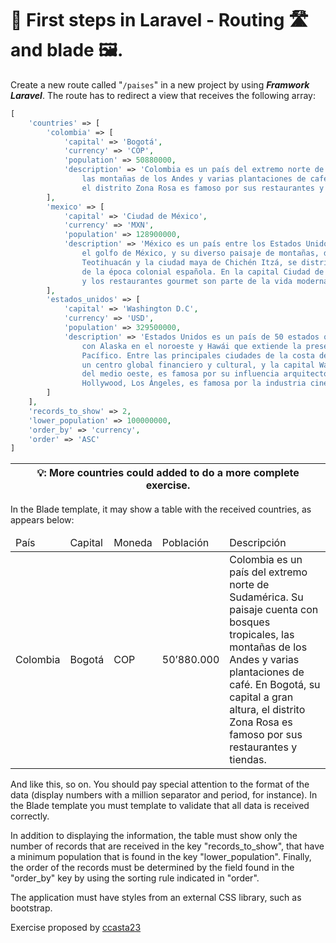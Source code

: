 # 👣 First steps in Laravel - Routing 🛣️ and blade 🖼️.

Create a new route called "`/paises`" in a new project by using ***Framwork Laravel***. The route has to redirect a view that receives the following array:

```php
[
    'countries' => [
        'colombia' => [
            'capital' => 'Bogotá',
            'currency' => 'COP',
            'population' => 50880000,
            'description' => 'Colombia es un país del extremo norte de Sudamérica. Su paisaje cuenta con bosques tropicales,
                las montañas de los Andes y varias plantaciones de café. En Bogotá, su capital a gran altura,
                el distrito Zona Rosa es famoso por sus restaurantes y tiendas.'
        ],
        'mexico' => [
            'capital' => 'Ciudad de México',
            'currency' => 'MXN',
            'population' => 128900000,
            'description' => 'México es un país entre los Estados Unidos y América Central, conocido por las playas en el Pacífico
                el golfo de México, y su diverso paisaje de montañas, desiertos y selvas. Las ruinas antiguas, como
                Teotihuacán y la ciudad maya de Chichén Itzá, se distribuyen por el país, al igual que las ciudades
                de la época colonial española. En la capital Ciudad de México, las elegantes tiendas, los famosos museos
                y los restaurantes gourmet son parte de la vida moderna.'
        ],
        'estados_unidos' => [
            'capital' => 'Washington D.C',
            'currency' => 'USD',
            'population' => 329500000,
            'description' => 'Estados Unidos es un país de 50 estados que ocupa una extensa franja de América del Norte,
                con Alaska en el noroeste y Hawái que extiende la presencia del país en el océano
                Pacífico. Entre las principales ciudades de la costa del Atlántico, se encuentran Nueva York,
                un centro global financiero y cultural, y la capital Washington D. C. Chicago, metrópolis
                del medio oeste, es famosa por su influencia arquitectónica y, en la costa oeste,
                Hollywood, Los Ángeles, es famosa por la industria cinematográfica.'
        ]
    ],
    'records_to_show' => 2,
    'lower_population' => 100000000,
    'order_by' => 'currency',
    'order' => 'ASC'
]
```

| 💡: More countries could added to do a more complete exercise.                  |
| --------------------------------------------------------------------------------| 

In the Blade template, it may show a table with the received countries, as appears below:

<table>
    <thead>
        <tr>
            <td>País</td>
            <td>Capital</td>
            <td>Moneda</td>
            <td>Población</td>
            <td>Descripción</td>
        </tr>
    </thead>
    <tbody>
        <tr>
            <td>Colombia</td>
            <td>Bogotá</td>
            <td>COP</td>
            <td>50’880.000</td>
            <td>Colombia es un país del
                extremo norte de Sudamérica.
                Su paisaje cuenta con bosques
                tropicales, las montañas de los
                Andes y varias plantaciones de
                café. En Bogotá, su capital a
                gran altura, el distrito Zona
                Rosa es famoso por sus
                restaurantes y tiendas.</td>
        </tr>
    </tbody>
</table>

And like this, so on. You should pay special attention to the format of the data (display numbers with a million separator and period, for instance). In the Blade template you must
template to validate that all data is received correctly.

In addition to displaying the information, the table must show only the number of records that are received in the key "records_to_show", that have a minimum population that is found in the key "lower_population". Finally, the order of the records must be determined by the field found in the "order_by" key by using the sorting rule indicated in "order".

The application must have styles from an external CSS library, such as bootstrap.

Exercise proposed by [ccasta23](https://github.com/ccasta23) 